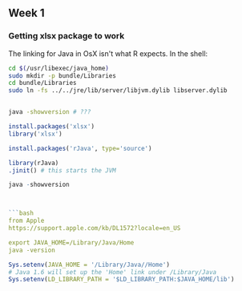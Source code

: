 ## Week 1

### Getting xlsx package to work

The linking for Java in OsX isn't what R expects. In the shell:

```bash
cd $(/usr/libexec/java_home)
sudo mkdir -p bundle/Libraries
cd bundle/Libraries
sudo ln -fs ../../jre/lib/server/libjvm.dylib libserver.dylib


java -showversion # ???
```


```R
install.packages('xlsx')
library('xlsx')

install.packages('rJava', type='source')

library(rJava)
.jinit() # this starts the JVM

java -showversion



```bash
from Apple
https://support.apple.com/kb/DL1572?locale=en_US

export JAVA_HOME=/Library/Java/Home
java -version
```

```R
Sys.setenv(JAVA_HOME = '/Library/Java//Home')
# Java 1.6 will set up the 'Home' link under /Library/Java
Sys.setenv(LD_LIBRARY_PATH = '$LD_LIBRARY_PATH:$JAVA_HOME/lib')
